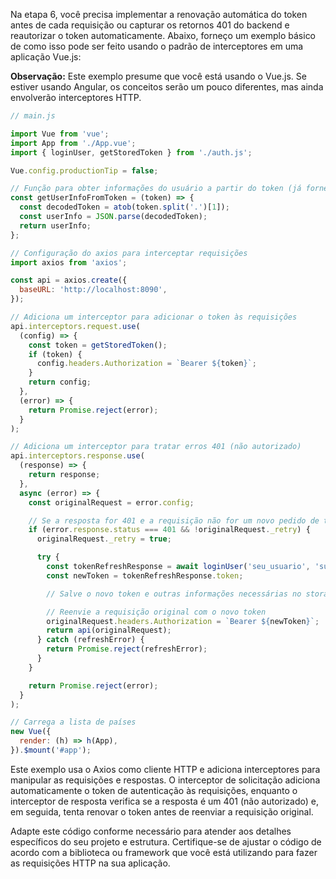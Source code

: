 Na etapa 6, você precisa implementar a renovação automática do token antes de cada requisição ou capturar os retornos 401 do backend e reautorizar o token automaticamente. Abaixo, forneço um exemplo básico de como isso pode ser feito usando o padrão de interceptores em uma aplicação Vue.js:

**Observação:** Este exemplo presume que você está usando o Vue.js. Se estiver usando Angular, os conceitos serão um pouco diferentes, mas ainda envolverão interceptores HTTP.

```javascript
// main.js

import Vue from 'vue';
import App from './App.vue';
import { loginUser, getStoredToken } from './auth.js';

Vue.config.productionTip = false;

// Função para obter informações do usuário a partir do token (já fornecida nas etapas anteriores)
const getUserInfoFromToken = (token) => {
  const decodedToken = atob(token.split('.')[1]);
  const userInfo = JSON.parse(decodedToken);
  return userInfo;
};

// Configuração do axios para interceptar requisições
import axios from 'axios';

const api = axios.create({
  baseURL: 'http://localhost:8090',
});

// Adiciona um interceptor para adicionar o token às requisições
api.interceptors.request.use(
  (config) => {
    const token = getStoredToken();
    if (token) {
      config.headers.Authorization = `Bearer ${token}`;
    }
    return config;
  },
  (error) => {
    return Promise.reject(error);
  }
);

// Adiciona um interceptor para tratar erros 401 (não autorizado)
api.interceptors.response.use(
  (response) => {
    return response;
  },
  async (error) => {
    const originalRequest = error.config;

    // Se a resposta for 401 e a requisição não for um novo pedido de token
    if (error.response.status === 401 && !originalRequest._retry) {
      originalRequest._retry = true;

      try {
        const tokenRefreshResponse = await loginUser('seu_usuario', 'sua_senha');
        const newToken = tokenRefreshResponse.token;

        // Salve o novo token e outras informações necessárias no storage local

        // Reenvie a requisição original com o novo token
        originalRequest.headers.Authorization = `Bearer ${newToken}`;
        return api(originalRequest);
      } catch (refreshError) {
        return Promise.reject(refreshError);
      }
    }

    return Promise.reject(error);
  }
);

// Carrega a lista de países
new Vue({
  render: (h) => h(App),
}).$mount('#app');
```

Este exemplo usa o Axios como cliente HTTP e adiciona interceptores para manipular as requisições e respostas. O interceptor de solicitação adiciona automaticamente o token de autenticação às requisições, enquanto o interceptor de resposta verifica se a resposta é um 401 (não autorizado) e, em seguida, tenta renovar o token antes de reenviar a requisição original.

Adapte este código conforme necessário para atender aos detalhes específicos do seu projeto e estrutura. Certifique-se de ajustar o código de acordo com a biblioteca ou framework que você está utilizando para fazer as requisições HTTP na sua aplicação.
